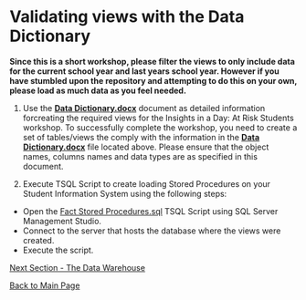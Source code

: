 ﻿
# Validating views with the Data Dictionary

**Since this is a short workshop, please filter the views to only include data for the current school year and last years school year.  However if you have stumbled upon the repository and attempting to do this on your own, please load as much data as you feel needed.**

1.  Use the [**Data Dictionary.docx**](https://github.com/pleblanc72/Insights-in-a-Day/raw/master/1%20-%20Data%20Dictionary/Data%20Dictionary.docx) document as detailed information forcreating the required views for the Insights in a Day:  At Risk Students workshop.  To successfully complete the workshop, you need to create a set of tables/views the comply with the information in the [**Data Dictionary.docx**](https://github.com/pleblanc72/Insights-in-a-Day/raw/master/1%20-%20Data%20Dictionary/Data%20Dictionary.docx) file located above.  Please ensure that the object names, columns names and data types are as specified in this document.


2. Execute TSQL Script to create loading Stored Procedures on your Student Information System using the following steps:
- Open the [Fact Stored Procedures.sql](https://github.com/pleblanc72/Insights-in-a-Day/blob/master/1%20-%20Lab%201%20Validating%20Data%20Dictionary/Fact%20Stored%20Procedures.sql) TSQL Script using SQL Server Management Studio.
- Connect to the server that hosts the database where the views were created.
- Execute the script.

[Next Section - The Data Warehouse](https://github.com/pleblanc72/Insights-in-a-Day/tree/master/2%20-%20Lab%202%20Creating%20and%20Deploying%20the%20Data%20Warehouse%20and%20Schema)

[Back to Main Page](https://github.com/pleblanc72/Insights-in-a-Day)
